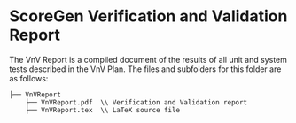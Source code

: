 # ScoreGen Verification and Validation Report

The VnV Report is a compiled document of the results of all unit and system tests described in the VnV Plan. The files and subfolders for this folder are as follows:

    ├── VnVReport 
        ├── VnVReport.pdf  \\ Verification and Validation report
        ├── VnVReport.tex  \\ LaTeX source file